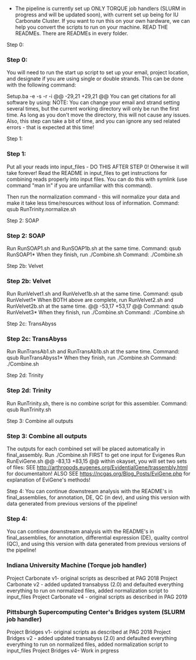 - The pipeline is currently set up ONLY TORQUE job handlers (SLURM in progress and will be updated soon), with current set up being for IU Carbonate Cluster. If you want to run this on your own hardware, we can help you convert the scripts to run on your machine.
READ THE READMEs.  There are READMEs in every folder.

Step 0:
### Step 0: ###
You will need to run the start up script to set up your email, project location, and designate if you are using single or double strands.  This can be done with the following command:

  Setup.ba -e <your email> -s <single or double> -r <read length> -i <insert size if double>
@@ -29,21 +29,21 @@ You can get citations for all software by using:
NOTE: You can change your email and strand setting several times, but the current working directory will only be run the first time.  As long as you don't move the directory, this will not cause any issues.
Also, this step can take a bit of time, and you can ignore any sed related errors - that is expected at this time!

Step 1:
### Step 1: ###
Put all your reads into input_files - DO THIS AFTER STEP 0! Otherwise it will take forever!
Read the README in input_files to get instructions for combining reads properly into input files.
You can do this with symlink (use command "man ln" if you are unfamiliar with this command).

Then run the normalization command - this will normalize your data and make it take less time/resources without loss of information.
Command: qsub RunTrinity.normalize.sh

Step 2: SOAP
### Step 2: SOAP ###
Run RunSOAP1.sh and RunSOAP1b.sh at the same time.
Command: qsub RunSOAP1*
When they finish, run ./Combine.sh
Command: ./Combine.sh

Step 2b: Velvet
### Step 2b: Velvet ###
Run RunVelvet1.sh and RunVelvet1b.sh at the same time.
Command: qsub RunVelvet1*
When BOTH above are complete, run RunVelvet2.sh and RunVelvet2b.sh at the same time.
@@ -53,17 +53,17 @@ Command: qsub RunVelvet3*
When they finish, run ./Combine.sh
Command: ./Combine.sh

Step 2c: TransAbyss
### Step 2c: TransAbyss ###
Run RunTransAb1.sh and RunTransAb1b.sh at the same time.
Command: qsub RunTransAbyss1*
When they finish, run ./Combine.sh
Command: ./Combine.sh

Step 2d: Trinity
### Step 2d: Trinity
Run RunTrinity.sh, there is no combine script for this assembler.
Command: qsub RunTrinity.sh

Step 3: Combine all outputs
### Step 3: Combine all outputs ###
The outputs for each combined set will be placed automatically in final_assembly.
Run ./Combine.sh FIRST to get one input for Evigenes
Run RunEviGene.sh
@@ -83,13 +83,15 @@ within okayset, you will set two sets of files:
SEE http://arthropods.eugenes.org/EvidentialGene/trassembly.html for documentaiton!
ALSO SEE https://ncgas.org/Blog_Posts/EviGene.php for explanation of EviGene's methods!

Step 4:
You can continue downstream analysis with the README's in final_assemblies, for annotation, DE, QC (in dev), and using this version with data generated from previous versions of the pipeline!
 ### Step 4: ###
You can continue downstream analysis with the README's in final_assemblies, for annotation, differential expression (DE), quality control (QC), and using this version with data generated from previous versions of the pipeline!

### Indiana University Machine (Torque job handler) ###
Project Carbonate v1- original scripts as described at PAG 2018
Project Carbonate v2 - added updated transabyss (2.0) and defaulted everything everything to run on normalized files, added normalization script to input_files
Project Carbonate v4 - original scripts as described in PAG 2019

### Pittsburgh Supercomputing Center's Bridges system (SLURM job handler) ###
Project Bridges v1- original scripts as described at PAG 2018
Project Bridges v2 - added updated transabyss (2.0) and defaulted everything everything to run on normalized files, added normalization script to input_files
Project Bridges v4- Work in prgress
